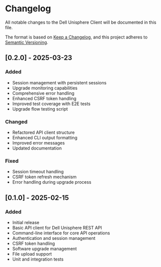 # Changelog

All notable changes to the Dell Unisphere Client will be documented in this file.

The format is based on [Keep a Changelog](https://keepachangelog.com/en/1.0.0/),
and this project adheres to [Semantic Versioning](https://semver.org/spec/v2.0.0.html).

## [0.2.0] - 2025-03-23

### Added
- Session management with persistent sessions
- Upgrade monitoring capabilities
- Comprehensive error handling
- Enhanced CSRF token handling
- Improved test coverage with E2E tests
- Upgrade flow testing script

### Changed
- Refactored API client structure
- Enhanced CLI output formatting
- Improved error messages
- Updated documentation

### Fixed
- Session timeout handling
- CSRF token refresh mechanism
- Error handling during upgrade process

## [0.1.0] - 2025-02-15

### Added
- Initial release
- Basic API client for Dell Unisphere REST API
- Command-line interface for core API operations
- Authentication and session management
- CSRF token handling
- Software upgrade management
- File upload support
- Unit and integration tests

